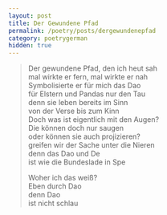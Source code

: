 ```yaml
---
layout: post
title: Der Gewundene Pfad
permalink: /poetry/posts/dergewundenepfad
category: poetrygerman
hidden: true
---
```

> Der gewundene Pfad, den ich heut sah  
> mal wirkte er fern, mal wirkte er nah  
> Symbolisierte er für mich das Dao  
> für Elstern und Pandas nur den Tau  
> denn sie leben bereits im Sinn  
> von der Verse bis zum Kinn  
> Doch was ist eigentlich mit den Augen?  
> Die können doch nur saugen  
> oder können sie auch projizieren?  
> greifen wir der Sache unter die Nieren  
> denn das Dao und De  
> ist wie die Bundeslade in Spe  
> 
> Woher ich das weiß?  
> Eben durch Dao  
> denn Dao  
> ist nicht schlau
